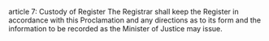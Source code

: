 article 7: Custody of Register
The Registrar shall keep the Register in accordance with this Proclamation and any directions as to its form and the information to be recorded as the Minister of Justice may issue.
<ul>
</ul>